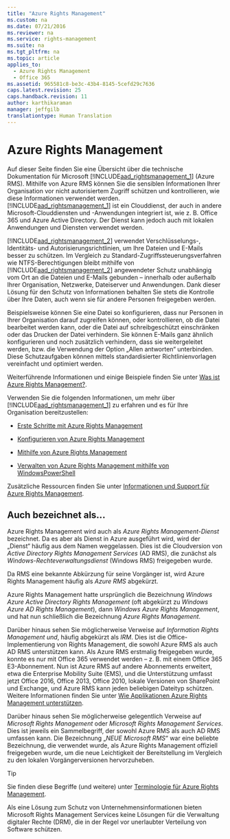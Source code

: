 ```yaml
---
title: "Azure Rights Management"
ms.custom: na
ms.date: 07/21/2016
ms.reviewer: na
ms.service: rights-management
ms.suite: na
ms.tgt_pltfrm: na
ms.topic: article
applies_to: 
  - Azure Rights Management
  - Office 365
ms.assetid: 965581c8-be3c-43b4-8145-5cefd29c7636
caps.latest.revision: 25
caps.handback.revision: 11
author: karthikaraman
manager: jeffgilb
translationtype: Human Translation
---
```

# Azure Rights Management
Auf dieser Seite finden Sie eine Übersicht über die technische Dokumentation für Microsoft [!INCLUDE[aad_rightsmanagement_1](../../ems/AADRightsMgmt/includes/aad_rightsmanagement_1_md.md)] (Azure RMS). Mithilfe von Azure RMS können Sie die sensiblen Informationen Ihrer Organisation vor nicht autorisiertem Zugriff schützen und kontrollieren, wie diese Informationen verwendet werden.[!INCLUDE[aad_rightsmanagement_1](../../ems/AADRightsMgmt/includes/aad_rightsmanagement_1_md.md)] ist ein Clouddienst, der auch in andere Microsoft-Clouddiensten und -Anwendungen integriert ist, wie z. B. Office 365 und Azure Active Directory. Der Dienst kann jedoch auch mit lokalen Anwendungen und Diensten verwendet werden.

[!INCLUDE[aad_rightsmanagement_2](../../ems/AADRightsMgmt/includes/aad_rightsmanagement_2_md.md)] verwendet Verschlüsselungs-, Identitäts- und Autorisierungsrichtlinien, um Ihre Dateien und E-Mails besser zu schützen. Im Vergleich zu Standard-Zugriffssteuerungsverfahren wie NTFS-Berechtigungen bleibt mithilfe von [!INCLUDE[aad_rightsmanagement_2](../../ems/AADRightsMgmt/includes/aad_rightsmanagement_2_md.md)] angewendeter Schutz unabhängig vom Ort an die Dateien und E-Mails gebunden – innerhalb oder außerhalb Ihrer Organisation, Netzwerke, Dateiserver und Anwendungen. Dank dieser Lösung für den Schutz von Informationen behalten Sie stets die Kontrolle über Ihre Daten, auch wenn sie für andere Personen freigegeben werden.

Beispielsweise können Sie eine Datei so konfigurieren, dass nur Personen in Ihrer Organisation darauf zugreifen können, oder kontrollieren, ob die Datei bearbeitet werden kann, oder die Datei auf schreibgeschützt einschränken oder das Drucken der Datei verhindern. Sie können E-Mails ganz ähnlich konfigurieren und noch zusätzlich verhindern, dass sie weitergeleitet werden, bzw. die Verwendung der Option „Allen antworten“ unterbinden. Diese Schutzaufgaben können mittels standardisierter Richtlinienvorlagen vereinfacht und optimiert werden.

Weiterführende Informationen und einige Beispiele finden Sie unter [Was ist Azure Rights Management?](../../ems/AADRightsMgmt/What-is-Azure-Rights-Management-.md).

Verwenden Sie die folgenden Informationen, um mehr über [!INCLUDE[aad_rightsmanagement_1](../../ems/AADRightsMgmt/includes/aad_rightsmanagement_1_md.md)] zu erfahren und es für Ihre Organisation bereitzustellen:

-   [Erste Schritte mit Azure Rights Management](../../ems/AADRightsMgmt/Getting-Started-with-Azure-Rights-Management.md)

-   [Konfigurieren von Azure Rights Management](../../ems/AADRightsMgmt/Configuring-Azure-Rights-Management.md)

-   [Mithilfe von Azure Rights Management](../../ems/AADRightsMgmt/Using-Azure-Rights-Management.md)

-   [Verwalten von Azure Rights Management mithilfe von WindowsPowerShell](../../ems/AADRightsMgmt/Administering-Azure-Rights-Management-by-Using-Windows-PowerShell.md)

Zusätzliche Ressourcen finden Sie unter [Informationen und Support für Azure Rights Management](../../ems/AADRightsMgmt/Information-and-Support-for-Azure-Rights-Management.md).

## Auch bezeichnet als...
Azure Rights Management wird auch als *Azure Rights Management-Dienst* bezeichnet. Da es aber als Dienst in Azure ausgeführt wird, wird der „Dienst“ häufig aus dem Namen weggelassen. Dies ist die Cloudversion von *Active Directory Rights Management Services* (AD RMS), die zunächst als *Windows-Rechteverwaltungsdienst* (Windows RMS) freigegeben wurde.

Da RMS eine bekannte Abkürzung für seine Vorgänger ist, wird Azure Rights Management häufig als *Azure RMS* abgekürzt.

Azure Rights Management hatte ursprünglich die Bezeichnung *Windows Azure Active Directory Rights Management* (oft abgekürzt zu *Windows Azure AD Rights Management*), dann  *Windows Azure Rights Management*, und hat nun schließlich die Bezeichnung *Azure Rights Management*.

Darüber hinaus sehen Sie möglicherweise Verweise auf *Information Rights Management und*, häufig abgekürzt als *IRM*. Dies ist die Office-Implementierung von Rights Management, die sowohl Azure RMS als auch AD RMS unterstützen kann.  Als Azure RMS erstmalig freigegeben wurde, konnte es nur mit Office 365 verwendet werden – z. B. mit einem Office 365 E3-Abonnement. Nun ist Azure RMS auf andere Abonnements erweitert, etwa die Enterprise Mobility Suite (EMS), und die Unterstützung umfasst jetzt Office 2016, Office 2013, Office 2010, lokale Versionen von SharePoint und Exchange, und Azure RMS kann jeden beliebigen Dateityp schützen. Weitere Informationen finden Sie unter [Wie Applikationen Azure Rights Management unterstützen](../../ems/AADRightsMgmt/How-Applications-Support-Azure-Rights-Management.md).

Darüber hinaus sehen Sie möglicherweise gelegentlich Verweise auf *Microsoft Rights Management* oder *Microsoft Rights Management Services*. Dies ist jeweils ein Sammelbegriff, der sowohl Azure RMS als auch AD RMS umfassen kann.  Die Bezeichnung „*NEUE Microsoft RMS*“ war eine beliebte Bezeichnung, die verwendet wurde, als Azure Rights Management offiziell freigegeben wurde, um die neue Leichtigkeit der Bereitstellung im Vergleich zu den lokalen Vorgängerversionen hervorzuheben.

> [!TIP]
> Sie finden diese Begriffe (und weitere) unter [Terminologie für Azure Rights Management](../../ems/AADRightsMgmt/Terminology-for-Azure-Rights-Management.md).

Als eine Lösung zum Schutz von Unternehmensinformationen bieten Microsoft Rights Management Services keine Lösungen für die Verwaltung digitaler Rechte (DRM), die in der Regel vor unerlaubter Verteilung von Software schützen.

